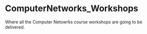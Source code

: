 # ComputerNetworks_Workshops
Where all the Computer Netowrks course workshops are going to be delivered.
